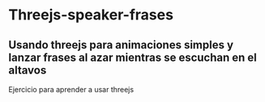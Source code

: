 # Threejs-speaker-frases
Usando threejs para animaciones simples y lanzar frases al azar mientras se escuchan en el altavos
--------------------------------------------------------------------------------------------------
Ejercicio para aprender a usar threejs
